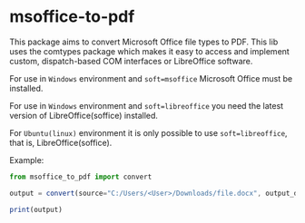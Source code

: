# msoffice-to-pdf
This package aims to convert Microsoft Office file types to PDF. This lib uses the comtypes package which makes it easy to access and implement custom, dispatch-based COM interfaces or LibreOffice software.

For use in `Windows` environment and `soft=msoffice` Microsoft Office must be installed.

For use in `Windows` environment and `soft=libreoffice` you need the latest version of LibreOffice(soffice) installed.

For `Ubuntu(linux)` environment it is only possible to use `soft=libreoffice`, that is, LibreOffice(soffice).

Example:

```javascript
from msoffice_to_pdf import convert

output = convert(source="C:/Users/<User>/Downloads/file.docx", output_dir="C:/Users/<User>/Downloads", soft="msoffice")

print(output)
```
